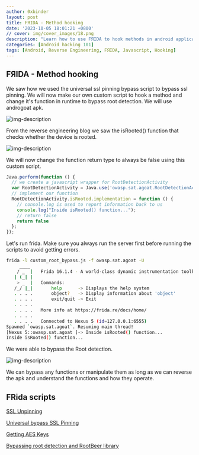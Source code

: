 ```yaml
---
author: 0xbinder
layout: post
title: FЯIDA - Method hooking
date: '2023-10-05 18:01:21 +0800'
// cover: img/cover_images/18.png
description: "Learn how to use FЯIDA to hook methods in android applications and bypass security mechanisms"
categories: [Android hacking 101]
tags: [Android, Reverse Engineering, FЯIDA, Javascript, Hooking]
---
```


## FЯIDA - Method hooking
We saw how we used the universal ssl pinning bypass script to bypass ssl pinning. We will now make our own custom script to hook a method and change it's function in runtime to bypass root detection. We will use androgoat apk.

![img-description](/posts/the-apktool/1.png)

From the reverse engineering blog we saw the isRooted() function that checks whether the device is rooted. 

![img-description](/posts/the-apktool/2.png)

We will now change the function return type to always be false using this custom script.
```javascript
Java.perform(function () {
  // we create a javascript wrapper for RootDetectionActivity
  var RootDetectionActivity = Java.use('owasp.sat.agoat.RootDetectionActivity');
  // implement our function
  RootDetectionActivity.isRooted.implementation = function () {
    // console.log is used to report information back to us
    console.log("Inside isRooted() function...");
    // return false
    return false
  };
});
```

Let's run frida. Make sure you always run the server first before running the scripts to avoid getting errors.

```bash
frida -l custom_root_bypass.js -f owasp.sat.agoat -U
     ____
    / _  |   Frida 16.1.4 - A world-class dynamic instrumentation toolkit
   | (_| |
    > _  |   Commands:
   /_/ |_|       help      -> Displays the help system
   . . . .       object?   -> Display information about 'object'
   . . . .       exit/quit -> Exit
   . . . .
   . . . .   More info at https://frida.re/docs/home/
   . . . .
   . . . .   Connected to Nexus 5 (id=127.0.0.1:6555)
Spawned `owasp.sat.agoat`. Resuming main thread!                        
[Nexus 5::owasp.sat.agoat ]-> Inside isRooted() function...
Inside isRooted() function...
```

We were able to bypass the Root detection. 

![img-description](/posts/the-apktool/3.png)

We can bypass any functions or manipulate them as long as we can reverse the apk and understand the functions and how they operate. 

## FRida scripts
[SSL Unpinning](https://codeshare.frida.re/@masbog/frida-android-unpinning-ssl/)

[Universal bypass SSL Pinning](https://codeshare.frida.re/@pcipolloni/universal-android-ssl-pinning-bypass-with-frida/)

[Getting AES Keys](https://gist.github.com/d3vilbug/41deacfe52a476d68d6f21587c5f531d)

[Bypassing root detection and RootBeer library](https://gist.github.com/pich4ya/0b2a8592d3c8d5df9c34b8d185d2ea35)                                